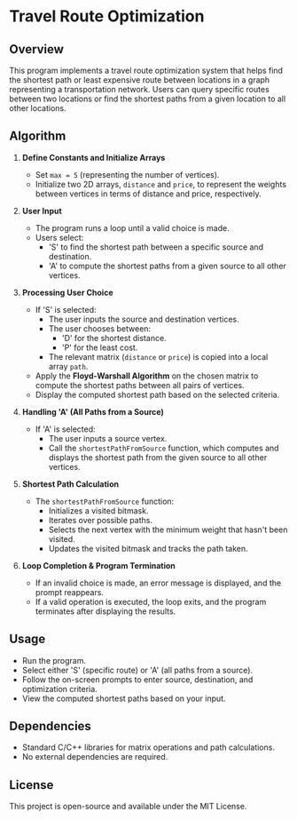 # Travel Route Optimization

## Overview
This program implements a travel route optimization system that helps find the shortest path or least expensive route between locations in a graph representing a transportation network. Users can query specific routes between two locations or find the shortest paths from a given location to all other locations.

## Algorithm

1. **Define Constants and Initialize Arrays**  
   - Set `max = 5` (representing the number of vertices).  
   - Initialize two 2D arrays, `distance` and `price`, to represent the weights between vertices in terms of distance and price, respectively.

2. **User Input**  
   - The program runs a loop until a valid choice is made.
   - Users select:
     - 'S' to find the shortest path between a specific source and destination.
     - 'A' to compute the shortest paths from a given source to all other vertices.

3. **Processing User Choice**  
   - If 'S' is selected:
     - The user inputs the source and destination vertices.
     - The user chooses between:
       - 'D' for the shortest distance.
       - 'P' for the least cost.
     - The relevant matrix (`distance` or `price`) is copied into a local array `path`.
   - Apply the **Floyd-Warshall Algorithm** on the chosen matrix to compute the shortest paths between all pairs of vertices.
   - Display the computed shortest path based on the selected criteria.

4. **Handling 'A' (All Paths from a Source)**  
   - If 'A' is selected:
     - The user inputs a source vertex.
     - Call the `shortestPathFromSource` function, which computes and displays the shortest path from the given source to all other vertices.

5. **Shortest Path Calculation**  
   - The `shortestPathFromSource` function:
     - Initializes a visited bitmask.
     - Iterates over possible paths.
     - Selects the next vertex with the minimum weight that hasn't been visited.
     - Updates the visited bitmask and tracks the path taken.

6. **Loop Completion & Program Termination**  
   - If an invalid choice is made, an error message is displayed, and the prompt reappears.
   - If a valid operation is executed, the loop exits, and the program terminates after displaying the results.

## Usage
- Run the program.
- Select either 'S' (specific route) or 'A' (all paths from a source).
- Follow the on-screen prompts to enter source, destination, and optimization criteria.
- View the computed shortest paths based on your input.

## Dependencies
- Standard C/C++ libraries for matrix operations and path calculations.
- No external dependencies are required.

## License
This project is open-source and available under the MIT License.

